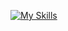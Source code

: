 [![My Skills](https://skillicons.dev/icons?i=vim,js,java,c,cpp,py,lua,git,github,css,html,swift)](https://skillicons.dev)

